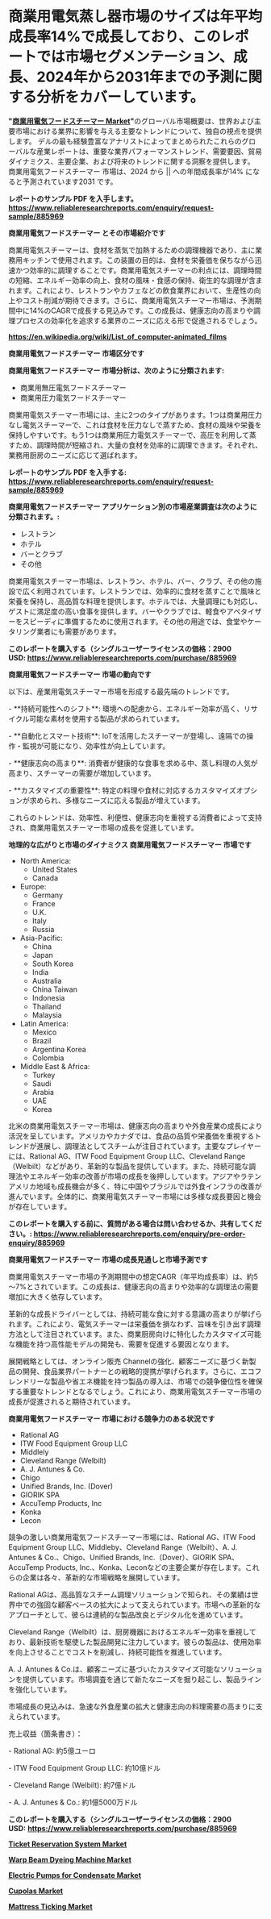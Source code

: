 <p><h1>商業用電気蒸し器市場のサイズは年平均成長率14%で成長しており、このレポートでは市場セグメンテーション、成長、2024年から2031年までの予測に関する分析をカバーしています。</h1></p><p><strong>"<a href="https://www.reliableresearchreports.com/commercial-electric-food-steamer-r885969?utm_campaign=110&utm_medium=6&utm_source=Github&utm_content=ia&utm_term=26092024&utm_id=commercial-electric-food-steamer">商業用電気フードスチーマー Market</a>"</strong>のグローバル市場概要は、世界および主要市場における業界に影響を与える主要なトレンドについて、独自の視点を提供します。 デルの最も経験豊富なアナリストによってまとめられたこれらのグローバルな産業レポートは、重要な業界パフォーマンストレンド、需要要因、貿易ダイナミクス、主要企業、および将来のトレンドに関する洞察を提供します。 商業用電気フードスチーマー 市場は、2024 から || への年間成長率が14% になると予測されています2031 です。</p>
<p><strong>レポートのサンプル PDF を入手します。</strong><strong><a href="https://www.reliableresearchreports.com/enquiry/request-sample/885969?utm_campaign=110&utm_medium=6&utm_source=Github&utm_content=ia&utm_term=26092024&utm_id=commercial-electric-food-steamer">https://www.reliableresearchreports.com/enquiry/request-sample/885969</a></strong></p>
<p><strong>商業用電気フードスチーマー とその市場紹介です</strong></p>
<p><p>商業用電気スチーマーは、食材を蒸気で加熱するための調理機器であり、主に業務用キッチンで使用されます。この装置の目的は、食材を栄養価を保ちながら迅速かつ効率的に調理することです。商業用電気スチーマーの利点には、調理時間の短縮、エネルギー効率の向上、食材の風味・食感の保持、衛生的な調理が含まれます。これにより、レストランやカフェなどの飲食業界において、生産性の向上やコスト削減が期待できます。さらに、商業用電気スチーマー市場は、予測期間中に14%のCAGRで成長する見込みです。この成長は、健康志向の高まりや調理プロセスの効率化を追求する業界のニーズに応える形で促進されるでしょう。</p><a href="https://en.wikipedia.org/wiki/List_of_computer-animated_films?utm_campaign=110&utm_medium=6&utm_source=Github&utm_content=ia&utm_term=26092024&utm_id=commercial-electric-food-steamer"></a></p>
<p><strong><a href="https://en.wikipedia.org/wiki/List_of_computer-animated_films?utm_campaign=110&utm_medium=6&utm_source=Github&utm_content=ia&utm_term=26092024&utm_id=commercial-electric-food-steamer">https://en.wikipedia.org/wiki/List_of_computer-animated_films</a></strong></p>
<p><strong>商業用電気フードスチーマー&nbsp;市場区分です</strong><strong></strong></p>
<p><strong>商業用電気フードスチーマー 市場分析は、次のように分類されます:</strong>&nbsp;</p>
<p><ul><li>商業用無圧電気フードスチーマー</li><li>商業用圧力電気フードスチーマー</li></ul></p>
<p><p>商業用電気スチーマー市場には、主に2つのタイプがあります。1つは商業用圧力なし電気スチーマーで、これは食材を圧力なしで蒸すため、食材の風味や栄養を保持しやすいです。もう1つは商業用圧力電気スチーマーで、高圧を利用して蒸すため、調理時間が短縮され、大量の食材を効率的に調理できます。それぞれ、業務用厨房のニーズに応じて選ばれます。</p></p>
<p><strong>レポートのサンプル PDF を入手する: <a href="https://www.reliableresearchreports.com/enquiry/request-sample/885969?utm_campaign=110&utm_medium=6&utm_source=Github&utm_content=ia&utm_term=26092024&utm_id=commercial-electric-food-steamer">https://www.reliableresearchreports.com/enquiry/request-sample/885969</a></strong></p>
<p><strong> 商業用電気フードスチーマー アプリケーション別の市場産業調査は次のように分類されます。:</strong></p>
<p><ul><li>レストラン</li><li>ホテル</li><li>バーとクラブ</li><li>その他</li></ul></p>
<p><p>商業用電気スチーマー市場は、レストラン、ホテル、バー、クラブ、その他の施設で広く利用されています。レストランでは、効率的に食材を蒸すことで風味と栄養を保持し、高品質な料理を提供します。ホテルでは、大量調理にも対応し、ゲストに満足度の高い食事を提供します。バーやクラブでは、軽食やアペタイザーをスピーディに準備するために使用されます。その他の用途では、食堂やケータリング業者にも需要があります。</p></p>
<p><strong>このレポートを購入する（シングルユーザーライセンスの価格：2900 USD:</strong><strong>&nbsp;<a href="https://www.reliableresearchreports.com/purchase/885969?utm_campaign=110&utm_medium=6&utm_source=Github&utm_content=ia&utm_term=26092024&utm_id=commercial-electric-food-steamer">https://www.reliableresearchreports.com/purchase/885969</a></strong></p>
<p><strong>商業用電気フードスチーマー 市場の動向です</strong></p>
<p><p>以下は、産業用電気スチーマー市場を形成する最先端のトレンドです。</p><p>- **持続可能性へのシフト**: 環境への配慮から、エネルギー効率が高く、リサイクル可能な素材を使用する製品が求められています。</p><p>- **自動化とスマート技術**: IoTを活用したスチーマーが登場し、遠隔での操作・監視が可能になり、効率性が向上しています。</p><p>- **健康志向の高まり**: 消費者が健康的な食事を求める中、蒸し料理の人気が高まり、スチーマーの需要が増加しています。</p><p>- **カスタマイズの重要性**: 特定の料理や食材に対応するカスタマイズオプションが求められ、多様なニーズに応える製品が増えています。</p><p>これらのトレンドは、効率性、利便性、健康志向を重視する消費者によって支持され、商業用電気スチーマー市場の成長を促進しています。</p></p>
<p><strong>地理的な広がりと市場のダイナミクス 商業用電気フードスチーマー 市場です</strong></p>
<p><ul>
    <li>
        North America:
        <ul>
            <li>United States</li>
            <li>Canada</li>
        </ul>
    </li>
    <li>
        Europe:
        <ul>
            <li>Germany</li>
            <li>France</li>
            <li>U.K.</li>
            <li>Italy</li>
            <li>Russia</li>
        </ul>
    </li>
    <li>
        Asia-Pacific:
        <ul>
            <li>China</li>
            <li>Japan</li>
            <li>South Korea</li>
            <li>India</li>
            <li>Australia</li>
            <li>China Taiwan</li>
            <li>Indonesia</li>
            <li>Thailand</li>
            <li>Malaysia</li>
        </ul>
    </li>
    <li>
        Latin America:
        <ul>
            <li>Mexico</li>
            <li>Brazil</li>
            <li>Argentina Korea</li>
            <li>Colombia</li>
        </ul>
    </li>
    <li>
        Middle East & Africa:
        <ul>
            <li>Turkey</li>
            <li>Saudi</li>
            <li>Arabia</li>
            <li>UAE</li>
            <li>Korea</li>
        </ul>
    </li>
    </ul></p>
<p><p>北米の商業用電気スチーマー市場は、健康志向の高まりや外食産業の成長により活況を呈しています。アメリカやカナダでは、食品の品質や栄養価を重視するトレンドが進展し、調理法としてスチームが注目されています。主要なプレイヤーには、Rational AG、ITW Food Equipment Group LLC、Cleveland Range（Welbilt）などがあり、革新的な製品を提供しています。また、持続可能な調理法やエネルギー効率の改善が市場の成長を後押ししています。アジアやラテンアメリカ地域も成長機会が多く、特に中国やブラジルでは外食インフラの改善が進んでいます。全体的に、商業用電気スチーマー市場には多様な成長要因と機会が存在しています。</p></p>
<p><strong>このレポートを購入する前に、質問がある場合は問い合わせるか、共有してください。:&nbsp;<a href="https://www.reliableresearchreports.com/enquiry/pre-order-enquiry/885969?utm_campaign=110&utm_medium=6&utm_source=Github&utm_content=ia&utm_term=26092024&utm_id=commercial-electric-food-steamer">https://www.reliableresearchreports.com/enquiry/pre-order-enquiry/885969</a></strong></p>
<p><strong>商業用電気フードスチーマー 市場の成長見通しと市場予測です</strong></p>
<p><p>商業用電気スチーマー市場の予測期間中の想定CAGR（年平均成長率）は、約5～7%とされています。この成長は、健康志向の高まりや効率的な調理法の需要増加に大きく依存しています。</p><p>革新的な成長ドライバーとしては、持続可能な食に対する意識の高まりが挙げられます。これにより、電気スチーマーは栄養価を損なわず、旨味を引き出す調理方法として注目されています。また、商業厨房向けに特化したカスタマイズ可能な機能を持つ高性能モデルの開発も、需要を促進する要因となります。</p><p>展開戦略としては、オンライン販売 Channelの強化、顧客ニーズに基づく新製品の開発、食品業界パートナーとの戦略的提携が挙げられます。さらに、エコフレンドリーな製品や省エネ機能を持つ製品の導入は、市場での競争優位性を確保する重要なトレンドとなるでしょう。これにより、商業用電気スチーマー市場の成長が促進されると期待されています。</p></p>
<p><strong>商業用電気フードスチーマー 市場における競争力のある状況です</strong></p>
<p><ul><li>Rational AG</li><li>ITW Food Equipment Group LLC</li><li>Middlely</li><li>Cleveland Range (Welbilt)</li><li>A. J. Antunes & Co.</li><li>Chigo</li><li>Unified Brands, Inc. (Dover)</li><li>GIORIK SPA</li><li>AccuTemp Products, Inc</li><li>Konka</li><li>Lecon</li></ul></p>
<p><p>競争の激しい商業用電気フードスチーマー市場には、Rational AG、ITW Food Equipment Group LLC、Middleby、Cleveland Range（Welbilt）、A. J. Antunes & Co.、Chigo、Unified Brands, Inc.（Dover）、GIORIK SPA、AccuTemp Products, Inc.、Konka、Leconなどの主要企業が存在します。これらの企業は各々、革新的な市場戦略を展開しています。</p><p>Rational AGは、高品質なスチーム調理ソリューションで知られ、その業績は世界中での強固な顧客ベースの拡大によって支えられています。市場への革新的なアプローチとして、彼らは連続的な製品改良とデジタル化を進めています。</p><p>Cleveland Range（Welbilt）は、厨房機器におけるエネルギー効率を重視しており、最新技術を駆使した製品開発に注力しています。彼らの製品は、使用効率を向上させることでコストを削減し、持続可能性を推進しています。</p><p>A. J. Antunes & Co.は、顧客ニーズに基づいたカスタマイズ可能なソリューションを提供しています。市場調査を通じて新たなニーズを掘り起こし、製品ラインを強化しています。</p><p>市場成長の見込みは、急速な外食産業の拡大と健康志向の料理需要の高まりに支えられています。</p><p>売上収益（箇条書き）：</p><p>- Rational AG: 約5億ユーロ</p><p>- ITW Food Equipment Group LLC: 約10億ドル</p><p>- Cleveland Range (Welbilt): 約7億ドル</p><p>- A. J. Antunes & Co.: 約1億5000万ドル</p></p>
<p><strong>このレポートを購入する（シングルユーザーライセンスの価格：2900 USD:</strong>&nbsp;<strong><a href="https://www.reliableresearchreports.com/purchase/885969?utm_campaign=110&utm_medium=6&utm_source=Github&utm_content=ia&utm_term=26092024&utm_id=commercial-electric-food-steamer">https://www.reliableresearchreports.com/purchase/885969</a></strong></p>
<p><strong><p><a href="https://www.linkedin.com/pulse/ticket-reservation-system-market-outlook-forecast-from-2024-nyzvc?trackingId=2hfps%2Fz8SdqTrLz6f62rlA%3D%3D&utm_campaign=110&utm_medium=6&utm_source=Github&utm_content=ia&utm_term=26092024&utm_id=commercial-electric-food-steamer">Ticket Reservation System Market</a></p><p><a href="https://www.linkedin.com/pulse/global-warp-beam-dyeing-machine-market-status-2024-2031-eufme?trackingId=Hw4WGgUpTbOVsBa6ceZYVw%3D%3D&utm_campaign=110&utm_medium=6&utm_source=Github&utm_content=ia&utm_term=26092024&utm_id=commercial-electric-food-steamer">Warp Beam Dyeing Machine Market</a></p><p><a href="https://github.com/NarcisoFerry/Market-Research-Report-List-1/blob/main/electric-pumps-for-condensate-market.md?utm_campaign=110&utm_medium=6&utm_source=Github&utm_content=ia&utm_term=26092024&utm_id=commercial-electric-food-steamer">Electric Pumps for Condensate Market</a></p><p><a href="https://issuu.com/reportprime-2/docs/cupolas-market-size-2030.pptx_c378f895e1c09c?utm_campaign=110&utm_medium=6&utm_source=Github&utm_content=ia&utm_term=26092024&utm_id=commercial-electric-food-steamer">Cupolas Market</a></p><p><a href="https://issuu.com/reportprime-2/docs/mattress-ticking-market-size-2030.p_fd916d95bfe0cb?utm_campaign=110&utm_medium=6&utm_source=Github&utm_content=ia&utm_term=26092024&utm_id=commercial-electric-food-steamer">Mattress Ticking Market</a></p></strong></p>